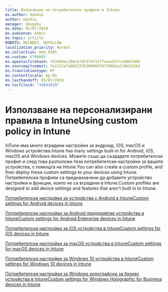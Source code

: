 ```yaml
---
title: Използване на потребителски профили в Intune
ms.author: mandia
author: mandia
manager: dougeby
ms.date: 05/07/2019
ms.audience: Admin
ms.topic: article
ROBOTS: NOINDEX, NOFOLLOW
localization_priority: Normal
ms.collection: Adm_O365
ms.custom: 6700005
ms.openlocfilehash: f43db9ac288cb7d7d74f3177eead157ca9067468
ms.sourcegitcommit: 7e2122a7e08525f628986978f396b3a138d2326d
ms.translationtype: MT
ms.contentlocale: bg-BG
ms.lasthandoff: 05/07/2019
ms.locfileid: "33661619"
---
```

# <a name="using-custom-policy-in-intune"></a><span data-ttu-id="e8ed7-102">Използване на персонализирани правила в Intune</span><span class="sxs-lookup"><span data-stu-id="e8ed7-102">Using custom policy in Intune</span></span>

<span data-ttu-id="e8ed7-103">InTune има много вградени настройки за андроид, iOS, macOS и Windows устройства.</span><span class="sxs-lookup"><span data-stu-id="e8ed7-103">Intune has many settings built-in for Android, iOS, macOS and Windows devices.</span></span> <span data-ttu-id="e8ed7-104">Можете също да създадете потребителски профил и след това разположи тези потребителски настройки за вашите устройства, с помощта на Intune.</span><span class="sxs-lookup"><span data-stu-id="e8ed7-104">You can also create a custom profile, and then deploy these custom settings to your devices using Intune.</span></span> <span data-ttu-id="e8ed7-105">Потребителски профили са предназначени да добавите устройство настройки и функции, които не са вградени в Intune.</span><span class="sxs-lookup"><span data-stu-id="e8ed7-105">Custom profiles are designed to add device settings and features that aren't built in to Intune.</span></span>

[<span data-ttu-id="e8ed7-106">Потребителски настройки за устройства с Android в Intune</span><span class="sxs-lookup"><span data-stu-id="e8ed7-106">Custom settings for Android devices in Intune</span></span>](https://docs.microsoft.com/intune/custom-settings-android)

[<span data-ttu-id="e8ed7-107">Потребителски настройки за Android предприятие устройства в Intune</span><span class="sxs-lookup"><span data-stu-id="e8ed7-107">Custom settings for Android Enterprise devices in Intune</span></span>](https://docs.microsoft.com/intune/custom-settings-android-for-work)

[<span data-ttu-id="e8ed7-108">Потребителски настройки за iOS устройства в Intune</span><span class="sxs-lookup"><span data-stu-id="e8ed7-108">Custom settings for iOS devices in Intune</span></span>](https://docs.microsoft.com/intune/custom-settings-ios)

[<span data-ttu-id="e8ed7-109">Потребителски настройки за macOS устройства в Intune</span><span class="sxs-lookup"><span data-stu-id="e8ed7-109">Custom settings for macOS devices in Intune</span></span>](https://docs.microsoft.com/intune/custom-settings-macos)

[<span data-ttu-id="e8ed7-110">Потребителски настройки за Windows 10 устройства в Intune</span><span class="sxs-lookup"><span data-stu-id="e8ed7-110">Custom settings for Windows 10 devices in Intune</span></span>](https://docs.microsoft.com/intune/custom-settings-windows-10)

[<span data-ttu-id="e8ed7-111">Потребителски настройки за Windows холографски за бизнес устройства в Intune</span><span class="sxs-lookup"><span data-stu-id="e8ed7-111">Custom settings for Windows Holographic for Business devices in Intune</span></span>](https://docs.microsoft.com/intune/custom-settings-windows-holographic)